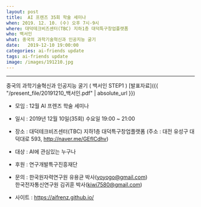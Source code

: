 ```yaml
---
layout: post
title:  AI 프렌즈 35회 학술 세미나
when: 2019. 12. 10. (수) 오후 7시-9시
where: 대덕테크비즈센터(TBC) 지하1층 대덕특구창업플랫폼
who: 백서인
what: 중국의 과학기술혁신과 인공지능 굴기
date:   2019-12-10 19:00:00
categories: ai-friends update
tags: ai-friends update
image: /images/191210.jpg
---
```

***  
중국의 과학기술혁신과 인공지능 굴기 ( 백서인 STEP1 )
[발표자료]({{ "/present_file/20191210_백서인.pdf" | absolute_url }})  



- 모임 : 12월 AI 프렌즈 학술 세미나  
- 일시 : 2019년 12월 10일(35회) 수요일 19:00 ~ 21:00  
- 장소 : 대덕테크비즈센터(TBC) 지하1층 대덕특구창업플랫폼 
             (주소 : 대전 유성구 대덕대로 593, http://naver.me/GEfICdhv)  
- 대상 : AI에 관심있는 누구나  
     



- 후원 : 연구개발특구진흥재단  
- 문의 : 한국원자력연구원 유용균 박사(yoyogo@gmail.com)  
             한국전자통신연구원 김귀훈 박사(kiwi7580@gmail.com)  
- 사이트 : https://aifrenz.github.io/ 
